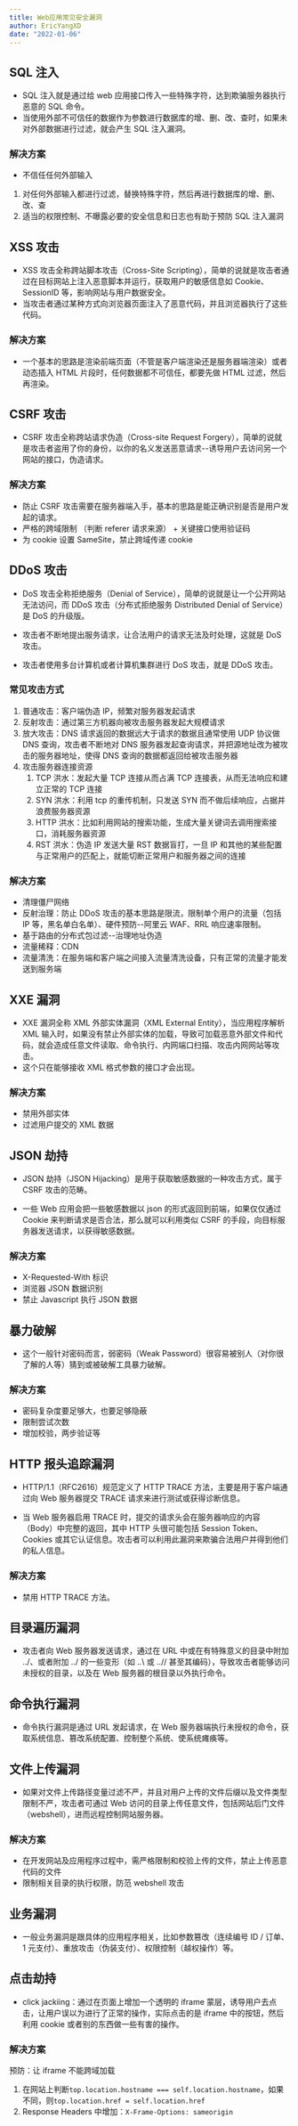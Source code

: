 ```yaml
---
title: Web应用常见安全漏洞
author: EricYangXD
date: "2022-01-06"
---
```


## SQL 注入

-   SQL 注入就是通过给 web 应用接口传入一些特殊字符，达到欺骗服务器执行恶意的 SQL 命令。
-   当使用外部不可信任的数据作为参数进行数据库的增、删、改、查时，如果未对外部数据进行过滤，就会产生 SQL 注入漏洞。

### 解决方案

-   不信任任何外部输入

1. 对任何外部输入都进行过滤，替换特殊字符，然后再进行数据库的增、删、改、查
2. 适当的权限控制、不曝露必要的安全信息和日志也有助于预防 SQL 注入漏洞

## XSS 攻击

-   XSS 攻击全称跨站脚本攻击（Cross-Site Scripting），简单的说就是攻击者通过在目标网站上注入恶意脚本并运行，获取用户的敏感信息如 Cookie、SessionID 等，影响网站与用户数据安全。
-   当攻击者通过某种方式向浏览器页面注入了恶意代码，并且浏览器执行了这些代码。

### 解决方案

-   一个基本的思路是渲染前端页面（不管是客户端渲染还是服务器端渲染）或者动态插入 HTML 片段时，任何数据都不可信任，都要先做 HTML 过滤，然后再渲染。

## CSRF 攻击

-   CSRF 攻击全称跨站请求伪造（Cross-site Request Forgery），简单的说就是攻击者盗用了你的身份，以你的名义发送恶意请求--诱导用户去访问另一个网站的接口，伪造请求。

### 解决方案

-   防止 CSRF 攻击需要在服务器端入手，基本的思路是能正确识别是否是用户发起的请求。
-   严格的跨域限制 （判断 referer 请求来源） + 关键接口使用验证码
-   为 cookie 设置 SameSite，禁止跨域传递 cookie

## DDoS 攻击

-   DoS 攻击全称拒绝服务（Denial of Service），简单的说就是让一个公开网站无法访问，而 DDoS 攻击（分布式拒绝服务 Distributed Denial of Service）是 DoS 的升级版。

-   攻击者不断地提出服务请求，让合法用户的请求无法及时处理，这就是 DoS 攻击。

-   攻击者使用多台计算机或者计算机集群进行 DoS 攻击，就是 DDoS 攻击。

### 常见攻击方式

1. 普通攻击：客户端伪造 IP，频繁对服务器发起请求
2. 反射攻击：通过第三方机器向被攻击服务器发起大规模请求
3. 放大攻击：DNS 请求返回的数据远大于请求的数据且通常使用 UDP 协议做 DNS 查询，攻击者不断地对 DNS 服务器发起查询请求，并把源地址改为被攻击的服务器地址，使得 DNS 查询的数据都返回给被攻击服务器
4. 攻击服务器连接资源
    1. TCP 洪水：发起大量 TCP 连接从而占满 TCP 连接表，从而无法响应和建立正常的 TCP 连接
    2. SYN 洪水：利用 tcp 的重传机制，只发送 SYN 而不做后续响应，占据并浪费服务器资源
    3. HTTP 洪水：比如利用网站的搜索功能，生成大量关键词去调用搜索接口，消耗服务器资源
    4. RST 洪水：伪造 IP 发送大量 RST 数据盲打，一旦 IP 和其他的某些配置与正常用户的匹配上，就能切断正常用户和服务器之间的连接

### 解决方案

-   清理僵尸网络
-   反射治理：防止 DDoS 攻击的基本思路是限流，限制单个用户的流量（包括 IP 等，黑名单白名单）、硬件预防--阿里云 WAF、RRL 响应速率限制。
-   基于路由的分布式包过滤--治理地址伪造
-   流量稀释：CDN
-   流量清洗：在服务端和客户端之间接入流量清洗设备，只有正常的流量才能发送到服务端

## XXE 漏洞

-   XXE 漏洞全称 XML 外部实体漏洞（XML External Entity），当应用程序解析 XML 输入时，如果没有禁止外部实体的加载，导致可加载恶意外部文件和代码，就会造成任意文件读取、命令执行、内网端口扫描、攻击内网网站等攻击。
-   这个只在能够接收 XML 格式参数的接口才会出现。

### 解决方案

-   禁用外部实体
-   过滤用户提交的 XML 数据

## JSON 劫持

-   JSON 劫持（JSON Hijacking）是用于获取敏感数据的一种攻击方式，属于 CSRF 攻击的范畴。

-   一些 Web 应用会把一些敏感数据以 json 的形式返回到前端，如果仅仅通过 Cookie 来判断请求是否合法，那么就可以利用类似 CSRF 的手段，向目标服务器发送请求，以获得敏感数据。

### 解决方案

-   X-Requested-With 标识
-   浏览器 JSON 数据识别
-   禁止 Javascript 执行 JSON 数据

## 暴力破解

-   这个一般针对密码而言，弱密码（Weak Password）很容易被别人（对你很了解的人等）猜到或被破解工具暴力破解。

### 解决方案

-   密码复杂度要足够大，也要足够隐蔽
-   限制尝试次数
-   增加校验，两步验证等

## HTTP 报头追踪漏洞

-   HTTP/1.1（RFC2616）规范定义了 HTTP TRACE 方法，主要是用于客户端通过向 Web 服务器提交 TRACE 请求来进行测试或获得诊断信息。

-   当 Web 服务器启用 TRACE 时，提交的请求头会在服务器响应的内容（Body）中完整的返回，其中 HTTP 头很可能包括 Session Token、Cookies 或其它认证信息。攻击者可以利用此漏洞来欺骗合法用户并得到他们的私人信息。

### 解决方案

-   禁用 HTTP TRACE 方法。

## 目录遍历漏洞

-   攻击者向 Web 服务器发送请求，通过在 URL 中或在有特殊意义的目录中附加 ../、或者附加 ../ 的一些变形（如 ..\ 或 ..// 甚至其编码），导致攻击者能够访问未授权的目录，以及在 Web 服务器的根目录以外执行命令。

## 命令执行漏洞

-   命令执行漏洞是通过 URL 发起请求，在 Web 服务器端执行未授权的命令，获取系统信息、篡改系统配置、控制整个系统、使系统瘫痪等。

## 文件上传漏洞

-   如果对文件上传路径变量过滤不严，并且对用户上传的文件后缀以及文件类型限制不严，攻击者可通过 Web 访问的目录上传任意文件，包括网站后门文件（webshell），进而远程控制网站服务器。

### 解决方案

-   在开发网站及应用程序过程中，需严格限制和校验上传的文件，禁止上传恶意代码的文件
-   限制相关目录的执行权限，防范 webshell 攻击

## 业务漏洞

-   一般业务漏洞是跟具体的应用程序相关，比如参数篡改（连续编号 ID / 订单、1 元支付）、重放攻击（伪装支付）、权限控制（越权操作）等。

## 点击劫持

-   click jackiing：通过在页面上增加一个透明的 iframe 蒙层，诱导用户去点击，让用户误以为进行了正常的操作，实际点击的是 iframe 中的按钮，然后利用 cookie 或者别的东西做一些有害的操作。

### 解决方案

预防：让 iframe 不能跨域加载

1. 在网站上判断`top.location.hostname === self.location.hostname`，如果不同，则`top.location.href = self.location.href`
2. Response Headers 中增加：`X-Frame-Options: sameorigin`

